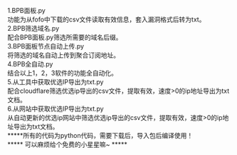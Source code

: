 1.BPB面板.py                                  
功能为从fofo中下载的csv文件读取有效信息，套入漏洞格式后转为txt。                                                                                       
2.BPB筛选域名.py                                                                                                                                                          
配合BPB面板.py筛选所需要的域名后缀。                                  
3.BPB面板节点自动上传.py                                                                                                                                                          
将筛选的域名自动上传到聚合订阅地址。                                  
4.BPB全自动.py                                                                                   
结合以上1，2，3软件的功能全自动化。                                  
5.从工具中获取优选IP导出为txt.py                                  
配合cloudflare筛选优选ip导出的csv文件，提取有效，速度>0的ip地址导出为txt文档。                                  
6.从网站中获取优选IP导出为txt.py                                  
从自动更新的优选ip网站中筛选优选ip导出的csv文件，提取有效，速度>0的ip地址导出为txt文档。                                  
*****所有的代码为python代码，需要下载后，导入包后编译使用！                                  
***** 可以麻烦给个免费的小星星嘛~ *****                                 
